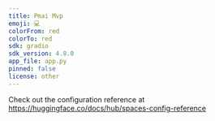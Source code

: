 ```yaml
---
title: Pmai Mvp
emoji: 💻
colorFrom: red
colorTo: red
sdk: gradio
sdk_version: 4.8.0
app_file: app.py
pinned: false
license: other
---
```


Check out the configuration reference at https://huggingface.co/docs/hub/spaces-config-reference
